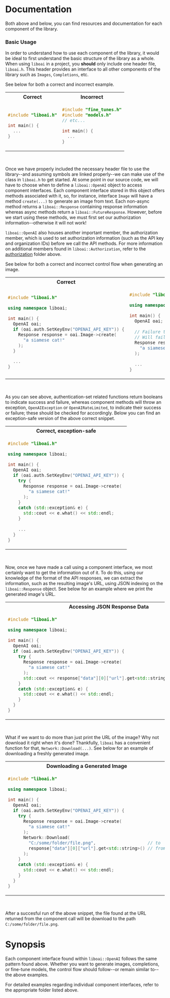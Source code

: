 <h1>Documentation</h1>
<p>Both above and below, you can find resources and documentation for each component of the library.</p>

<h3>Basic Usage</h3>
<p>In order to understand how to use each component of the library, it would be ideal to first understand the basic structure of the library as a whole. When using <code>liboai</code> in a project, you <b>should</b> only include one header file, <code>liboai.h</code>. This header provides an interface to all other components of the library such as <code>Images</code>, <code>Completions</code>, etc.

See below for both a correct and incorrect example.</p>
<table>
<tr>
<th>Correct</th>
<th>Incorrect</th>
</tr>
<tr>
<td>

```cpp
#include "liboai.h"

int main() {
  ...
}
```

</td>
<td>

```cpp
#include "fine_tunes.h"
#include "models.h"
// etc...

int main() {
  ...
}
```

</td>
</tr>
</table>

<br>
<p>Once we have properly included the necessary header file to use the library--and assuming symbols are linked properly--we can make use of the class in <code>liboai.h</code> to get started. At some point in our source code, we will have to choose when to define a <code>liboai::OpenAI</code> object to access component interfaces. Each component interface stored in this object offers methods associated with it, so, for instance, interface <code>Image</code> will have a method <code>create(...)</code> to generate an image from text. Each non-async method returns a <code>liboai::Response</code> containing response information whereas async methods return a <code>liboai::FutureResponse</code>. However, before we start using these methods, we must first set our authorization information--otherwise it will not work!

<code>liboai::OpenAI</code> also houses another important member, the authorization member, which is used to set authorization information (such as the API key and organization IDs) before we call the API methods. For more information on additional members found in <code>liboai::Authorization</code>, refer to the <a href="./authorization">authorization</a> folder above.

See below for both a correct and incorrect control flow when generating an image.</p>
<table>
<tr>
<th>Correct</th>
<th>Incorrect</th>
</tr>
<tr>
<td>

```cpp
#include "liboai.h"

using namespace liboai;

int main() {
  OpenAI oai;
  if (oai.auth.SetKeyEnv("OPENAI_API_KEY")) {
    Response response = oai.Image->create(
      "a siamese cat!"
    );
  }
  
  ...
}
```

</td>
<td>

```cpp
#include "liboai.h"

using namespace liboai;

int main() {
  OpenAI oai;
	
  // Failure to set authorization info!
  // Will fail, exception will be thrown!
  Response response = oai.Image->create(
    "a siamese cat!"
  );
  
  ...
}
```

</td>
</tr>
</table>

<br>
<p>As you can see above, authentication-set related functions return booleans to indicate success and failure, whereas component methods will throw an exception, <code>OpenAIException</code> or <code>OpenAIRateLimited</code>, to indicate their success or failure; these should be checked for accordingly. Below you can find an exception-safe version of the above correct snippet.</p>
<table>
<tr>
<th>Correct, exception-safe</th>
</tr>
<tr>
<td>

```cpp
#include "liboai.h"

using namespace liboai;

int main() {
  OpenAI oai;
  if (oai.auth.SetKeyEnv("OPENAI_API_KEY")) {
    try {
      Response response = oai.Image->create(
        "a siamese cat!"
      );
    }
    catch (std::exception& e) {
      std::cout << e.what() << std::endl;
    }
    
    ...
  }
}
```

</td>
</tr>
</table>

<br>
<p>Now, once we have made a call using a component interface, we most certainly want to get the information out of it. To do this, using our knowledge of the format of the API responses, we can extract the information, such as the resulting image's URL, using JSON indexing on the <code>liboai::Response</code> object. See below for an example where we print the generated image's URL.</p>
<table>
<tr>
<th>Accessing JSON Response Data</th>
</tr>
<tr>
<td>

```cpp
#include "liboai.h"

using namespace liboai;

int main() {
  OpenAI oai;
  if (oai.auth.SetKeyEnv("OPENAI_API_KEY")) {
    try {
      Response response = oai.Image->create(
        "a siamese cat!"
      );
      std::cout << response["data"][0]["url"].get<std::string>() << std::endl;
    }
    catch (std::exception& e) {
      std::cout << e.what() << std::endl;
    }
  }
}
```

</td>
</tr>
</table>

<br>
<p>What if we want to do more than just print the URL of the image? Why not download it right when it's done? Thankfully, <code>liboai</code> has a convenient function for that, <code>Network::Download(...)</code>. See below for an example of downloading a freshly generated image.
<table>
<tr>
<th>Downloading a Generated Image</th>
</tr>
<tr>
<td>

```cpp
#include "liboai.h"

using namespace liboai;

int main() {
  OpenAI oai;
  if (oai.auth.SetKeyEnv("OPENAI_API_KEY")) {
    try {
      Response response = oai.Image->create(
        "a siamese cat!"
      );
      Network::Download(
        "C:/some/folder/file.png",                    // to
        response["data"][0]["url"].get<std::string>() // from
      );
    }
    catch (std::exception& e) {
      std::cout << e.what() << std::endl;
    }
  }
}
```

</td>
</tr>
</table>

<br>
<p>After a succesful run of the above snippet, the file found at the URL returned from the component call will be download to the path <code>C:/some/folder/file.png</code>.
<br>

<h1>Synopsis</h1>
<p>Each component interface found within <code>liboai::OpenAI</code> follows the same pattern found above. Whether you want to generate images, completions, or fine-tune models, the control flow should follow--or remain similar to--the above examples.

For detailed examples regarding individual component interfaces, refer to the appropriate folder listed above.</p>
